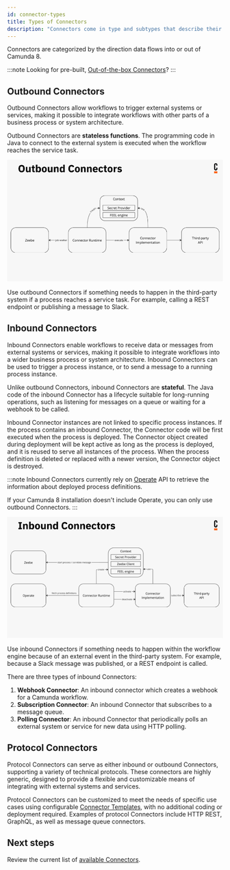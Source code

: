 ```yaml
---
id: connector-types
title: Types of Connectors
description: "Connectors come in type and subtypes that describe their functionality."
---
```


Connectors are categorized by the direction data flows into or out of Camunda 8.

:::note
Looking for pre-built, [Out-of-the-box Connectors](/components/connectors/out-of-the-box-connectors/available-connectors-overview.md)?
:::

## Outbound Connectors

Outbound Connectors allow workflows to trigger external systems or services, making it possible to integrate workflows with other parts of a business process or system architecture.

Outbound Connectors are **stateless functions**. The programming code in Java to connect to the external system is executed when the workflow reaches the service task.

![Outbound Connectors](img/outbound-connectors.png)

Use outbound Connectors if something needs to happen in the third-party system if a process reaches a service task. For example, calling a REST endpoint or publishing a message to Slack.

## Inbound Connectors

Inbound Connectors enable workflows to receive data or messages from external systems or services, making it possible to integrate workflows into a wider business process or system architecture.
Inbound Connectors can be used to trigger a process instance, or to send a message to a running process instance.

Unlike outbound Connectors, inbound Connectors are **stateful**. The Java code of the inbound Connector has a lifecycle suitable for long-running operations, such as listening for messages on a queue or waiting for a webhook to be called.

Inbound Connector instances are not linked to specific process instances. If the process contains an inbound Connector, the Connector code will be first executed when the process is deployed.
The Connector object created during deployment will be kept active as long as the process is deployed, and it is reused to serve all instances of the process.
When the process definition is deleted or replaced with a newer version, the Connector object is destroyed.

:::note
Inbound Connectors currently rely on [Operate](../../operate/operate-introduction) API to retrieve the information about deployed process definitions.

If your Camunda 8 installation doesn't include Operate, you can only use outbound Connectors.
:::

![Inbound Connectors](img/inbound-connectors.png)

Use inbound Connectors if something needs to happen within the workflow engine because of an external event in the third-party system. For example, because a Slack message was published, or a REST endpoint is called.

There are three types of inbound Connectors:

1. **Webhook Connector**: An inbound connector which creates a webhook for a Camunda workflow.
2. **Subscription Connector**: An inbound Connector that subscribes to a message queue.
3. **Polling Connector**: An inbound Connector that periodically polls an external system or service for new data using HTTP polling.

## Protocol Connectors

Protocol Connectors can serve as either inbound or outbound Connectors, supporting a variety of technical protocols. These connectors are highly generic, designed to provide a flexible and customizable means of integrating with external systems and services.

Protocol Connectors can be customized to meet the needs of specific use cases using configurable [Connector Templates](manage-connector-templates.md), with no additional coding or deployment required. Examples of protocol Connectors include HTTP REST, GraphQL, as well as message queue connectors.

## Next steps

Review the current list of [available Connectors](/components/connectors/out-of-the-box-connectors/available-connectors-overview.md).

